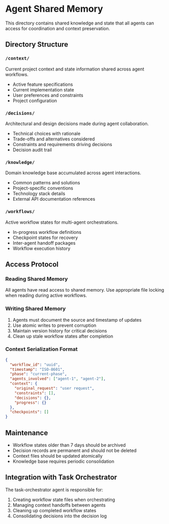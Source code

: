 # Agent Shared Memory

This directory contains shared knowledge and state that all agents can access for coordination and context preservation.

## Directory Structure

### `/context/`
Current project context and state information shared across agent workflows.
- Active feature specifications
- Current implementation state
- User preferences and constraints
- Project configuration

### `/decisions/`
Architectural and design decisions made during agent collaboration.
- Technical choices with rationale
- Trade-offs and alternatives considered
- Constraints and requirements driving decisions
- Decision audit trail

### `/knowledge/`
Domain knowledge base accumulated across agent interactions.
- Common patterns and solutions
- Project-specific conventions
- Technology stack details
- External API documentation references

### `/workflows/`
Active workflow states for multi-agent orchestrations.
- In-progress workflow definitions
- Checkpoint states for recovery
- Inter-agent handoff packages
- Workflow execution history

## Access Protocol

### Reading Shared Memory
All agents have read access to shared memory. Use appropriate file locking when reading during active workflows.

### Writing Shared Memory
1. Agents must document the source and timestamp of updates
2. Use atomic writes to prevent corruption
3. Maintain version history for critical decisions
4. Clean up stale workflow states after completion

### Context Serialization Format
```json
{
  "workflow_id": "uuid",
  "timestamp": "ISO-8601",
  "phase": "current-phase",
  "agents_involved": ["agent-1", "agent-2"],
  "context": {
    "original_request": "user request",
    "constraints": [],
    "decisions": {},
    "progress": {}
  },
  "checkpoints": []
}
```

## Maintenance

- Workflow states older than 7 days should be archived
- Decision records are permanent and should not be deleted
- Context files should be updated atomically
- Knowledge base requires periodic consolidation

## Integration with Task Orchestrator

The task-orchestrator agent is responsible for:
1. Creating workflow state files when orchestrating
2. Managing context handoffs between agents
3. Cleaning up completed workflow states
4. Consolidating decisions into the decision log